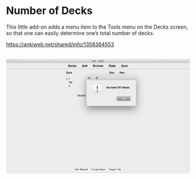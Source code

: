 # Number of Decks

This little add-on adds a menu item to the Tools menu on the Decks screen, so that one can easily determine one’s total number of decks.

https://ankiweb.net/shared/info/1358364553

 
<img src="number_of_decks.png" alt="screenshot" width=610 align="center">
 

